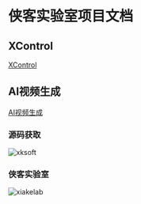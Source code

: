 # 侠客实验室项目文档

## XControl
[XControl](https://github.com/xksoft/xiake_lab_doc/blob/main/xcontrol.md)

## AI视频生成
[AI视频生成](https://github.com/xksoft/xiake_lab_doc/blob/main/videomaker.md)

### 源码获取
![xksoft](https://user-images.githubusercontent.com/24860541/212223887-c615f031-f8c7-4406-b089-db83e9bf4c72.jpg)

### 侠客实验室
![xiakelab](https://user-images.githubusercontent.com/24860541/212224090-8a5eddcb-2a40-4a01-98ad-7ea4f643fb9c.png)

